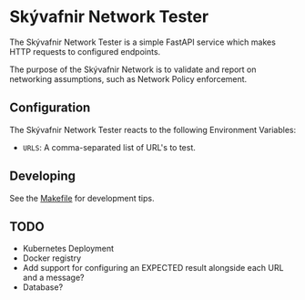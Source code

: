# Skývafnir Network Tester

The Skývafnir Network Tester is a simple FastAPI service which makes HTTP requests to configured endpoints.

The purpose of the Skývafnir Network is to validate and report on networking assumptions, such as Network Policy 
enforcement.

## Configuration

The Skývafnir Network Tester reacts to the following Environment Variables:
* `URLS`: A comma-separated list of URL's to test.

## Developing

See the [Makefile](./Makefile) for development tips.

## TODO 

- Kubernetes Deployment
- Docker registry
- Add support for configuring an EXPECTED result alongside each URL and a message?
- Database?